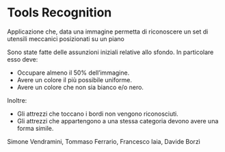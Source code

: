 # Tools Recognition
Applicazione che, data una immagine permetta di riconoscere un set di utensili meccanici posizionati su un piano

Sono state fatte delle assunzioni iniziali relative allo sfondo. In particolare esso deve: 
- Occupare almeno il 50% dell’immagine. 
- Avere un colore il più possibile uniforme. 
- Avere un colore che non sia bianco e/o nero.

Inoltre:
- Gli attrezzi che toccano i bordi non vengono riconosciuti. 
- Gli attrezzi che appartengono a una stessa categoria devono avere una forma simile.

Simone Vendramini,
Tommaso Ferrario,
Francesco Iaia,
Davide Borzì
